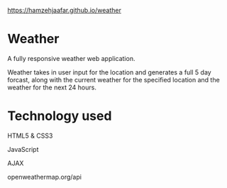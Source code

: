 https://hamzehjaafar.github.io/weather

# Weather

A fully responsive weather web application.

Weather takes in user input for the location and generates a full 5 day forcast, along with the current weather for the specified location and the weather for the next 24 hours.

# Technology used

HTML5 & CSS3

JavaScript

AJAX

openweathermap.org/api
